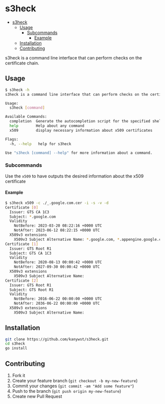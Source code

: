 # s3heck

- [s3heck](#s3heck)
  - [Usage](#usage)
    - [Subcommands](#subcommands)
      - [Example](#example)
  - [Installation](#installation)
  - [Contributing](#contributing)

s3heck is a command line interface that can perform checks on the certificate chain.

## Usage

```bash
$ s3heck -h
s3heck is a command line interface that can perform checks on the certificate chain.

Usage:
  s3heck [command]

Available Commands:
  completion  Generate the autocompletion script for the specified shell
  help        Help about any command
  x509        display necessary information about x509 certificates

Flags:
  -h, --help   help for s3heck

Use "s3heck [command] --help" for more information about a command.
```

### Subcommands

Use the `x509` to have outputs the desired information about the x509 certificate

#### Example

```bash
$ s3heck x509 -c ./_.google.com.cer -i -s -v -d
Certificate [0]
  Issuer: GTS CA 1C3
  Subject: *.google.com
  Validity
    NotBefore: 2023-03-20 08:22:16 +0000 UTC
    NotAfter: 2023-06-12 08:22:15 +0000 UTC
  X509v3 extensions
    X509v3 Subject Alternative Name: *.google.com, *.appengine.google.com, *.bdn.dev, *.origin-test.bdn.dev, *.cloud.google.com, *.crowdsource.google.com, *.datacompute.google.com, *.google.ca, *.google.cl, *.google.co.in, *.google.co.jp, *.google.co.uk, *.google.com.ar, *.google.com.au, *.google.com.br, *.google.com.co, *.google.com.mx, *.google.com.tr, *.google.com.vn, *.google.de, *.google.es, *.google.fr, *.google.hu, *.google.it, *.google.nl, *.google.pl, *.google.pt, *.googleadapis.com, *.googleapis.cn, *.googlevideo.com, *.gstatic.cn, *.gstatic-cn.com, googlecnapps.cn, *.googlecnapps.cn, googleapps-cn.com, *.googleapps-cn.com, gkecnapps.cn, *.gkecnapps.cn, googledownloads.cn, *.googledownloads.cn, recaptcha.net.cn, *.recaptcha.net.cn, recaptcha-cn.net, *.recaptcha-cn.net, widevine.cn, *.widevine.cn, ampproject.org.cn, *.ampproject.org.cn, ampproject.net.cn, *.ampproject.net.cn, google-analytics-cn.com, *.google-analytics-cn.com, googleadservices-cn.com, *.googleadservices-cn.com, googlevads-cn.com, *.googlevads-cn.com, googleapis-cn.com, *.googleapis-cn.com, googleoptimize-cn.com, *.googleoptimize-cn.com, doubleclick-cn.net, *.doubleclick-cn.net, *.fls.doubleclick-cn.net, *.g.doubleclick-cn.net, doubleclick.cn, *.doubleclick.cn, *.fls.doubleclick.cn, *.g.doubleclick.cn, dartsearch-cn.net, *.dartsearch-cn.net, googletraveladservices-cn.com, *.googletraveladservices-cn.com, googletagservices-cn.com, *.googletagservices-cn.com, googletagmanager-cn.com, *.googletagmanager-cn.com, googlesyndication-cn.com, *.googlesyndication-cn.com, *.safeframe.googlesyndication-cn.com, app-measurement-cn.com, *.app-measurement-cn.com, gvt1-cn.com, *.gvt1-cn.com, gvt2-cn.com, *.gvt2-cn.com, 2mdn-cn.net, *.2mdn-cn.net, googleflights-cn.net, *.googleflights-cn.net, admob-cn.com, *.admob-cn.com, googlesandbox-cn.com, *.googlesandbox-cn.com, *.safenup.googlesandbox-cn.com, *.gstatic.com, *.metric.gstatic.com, *.gvt1.com, *.gcpcdn.gvt1.com, *.gvt2.com, *.gcp.gvt2.com, *.url.google.com, *.youtube-nocookie.com, *.ytimg.com, android.com, *.android.com, *.flash.android.com, g.cn, *.g.cn, g.co, *.g.co, goo.gl, www.goo.gl, google-analytics.com, *.google-analytics.com, google.com, googlecommerce.com, *.googlecommerce.com, ggpht.cn, *.ggpht.cn, urchin.com, *.urchin.com, youtu.be, youtube.com, *.youtube.com, youtubeeducation.com, *.youtubeeducation.com, youtubekids.com, *.youtubekids.com, yt.be, *.yt.be, android.clients.google.com, developer.android.google.cn, developers.android.google.cn, source.android.google.cn
Certificate [1]
  Issuer: GTS Root R1
  Subject: GTS CA 1C3
  Validity
    NotBefore: 2020-08-13 00:00:42 +0000 UTC
    NotAfter: 2027-09-30 00:00:42 +0000 UTC
  X509v3 extensions
    X509v3 Subject Alternative Name:
Certificate [2]
  Issuer: GTS Root R1
  Subject: GTS Root R1
  Validity
    NotBefore: 2016-06-22 00:00:00 +0000 UTC
    NotAfter: 2036-06-22 00:00:00 +0000 UTC
  X509v3 extensions
    X509v3 Subject Alternative Name:
```

## Installation

```bash
git clone https://github.com/kanywst/s3heck.git
cd s3heck
go install
```

## Contributing

1. Fork it
2. Create your feature branch (`git checkout -b my-new-feature`)
3. Commit your changes (`git commit -am "Add some feature"`)
4. Push to the branch (`git push origin my-new-feature`)
5. Create new Pull Request
